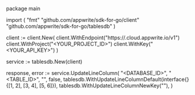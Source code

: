 package main

import (
    "fmt"
    "github.com/appwrite/sdk-for-go/client"
    "github.com/appwrite/sdk-for-go/tablesdb"
)

client := client.New(
    client.WithEndpoint("https://<REGION>.cloud.appwrite.io/v1")
    client.WithProject("<YOUR_PROJECT_ID>")
    client.WithKey("<YOUR_API_KEY>")
)

service := tablesdb.New(client)

response, error := service.UpdateLineColumn(
    "<DATABASE_ID>",
    "<TABLE_ID>",
    "",
    false,
    tablesdb.WithUpdateLineColumnDefault(interface{}{[1, 2], [3, 4], [5, 6]}),
    tablesdb.WithUpdateLineColumnNewKey(""),
)
